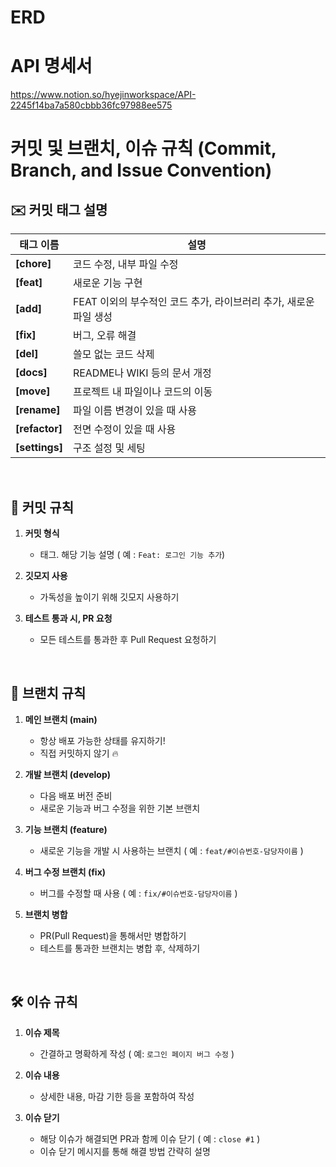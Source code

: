 # ERD

# API 명세서
https://www.notion.so/hyejinworkspace/API-2245f14ba7a580cbbb36fc97988ee575

# 커밋 및 브랜치, 이슈 규칙 (Commit, Branch, and Issue Convention)

## ✉️ 커밋 태그 설명

| 태그 이름     | 설명 |
|--------------| --- |
| **[chore]**  | 코드 수정, 내부 파일 수정 |
| **[feat]**   | 새로운 기능 구현 |
| **[add]**    | FEAT 이외의 부수적인 코드 추가, 라이브러리 추가, 새로운 파일 생성 |
| **[fix]**    | 버그, 오류 해결 |
| **[del]**    | 쓸모 없는 코드 삭제 |
| **[docs]**   | README나 WIKI 등의 문서 개정 |
| **[move]**   | 프로젝트 내 파일이나 코드의 이동 |
| **[rename]** | 파일 이름 변경이 있을 때 사용 |
| **[refactor]** | 전면 수정이 있을 때 사용 |
| **[settings]** | 구조 설정 및 세팅 |


<br>

## 📌 커밋 규칙

1. **커밋 형식**
    - 태그. 해당 기능 설명 ( 예 : `Feat: 로그인 기능 추가`)

2. **깃모지 사용**
    - 가독성을 높이기 위해 깃모지 사용하기

3. **테스트 통과 시, PR 요청**
    - 모든 테스트를 통과한 후 Pull Request 요청하기

<br>

##  🌴 브랜치 규칙

1. **메인 브랜치 (main)**
    - 항상 배포 가능한 상태를 유지하기!
    - 직접 커밋하지 않기 🔥

2. **개발 브랜치 (develop)**
    - 다음 배포 버전 준비
    - 새로운 기능과 버그 수정을 위한 기본 브랜치

3. **기능 브랜치 (feature)**
    - 새로운 기능을 개발 시 사용하는 브랜치 ( 예 : `feat/#이슈번호-담당자이름` )

4. **버그 수정 브랜치 (fix)**
    - 버그를 수정할 때 사용 ( 예 : `fix/#이슈번호-담당자이름` )

5. **브랜치 병합**
    - PR(Pull Request)을 통해서만 병합하기
    - 테스트를 통과한 브랜치는 병합 후, 삭제하기

<br>

## 🛠️ 이슈 규칙

1. **이슈 제목**
    - 간결하고 명확하게 작성 ( 예: `로그인 페이지 버그 수정` )

2. **이슈 내용**
    - 상세한 내용, 마감 기한 등을 포함하여 작성

3. **이슈 닫기**
    - 해당 이슈가 해결되면 PR과 함께 이슈 닫기 ( 예 : `close #1` )
    - 이슈 닫기 메시지를 통해 해결 방법 간략히 설명
